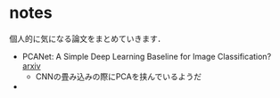 # notes

個人的に気になる論文をまとめていきます．

- PCANet: A Simple Deep Learning Baseline for Image Classification? [arxiv](https://arxiv.org/abs/1404.3606)
  - CNNの畳み込みの際にPCAを挟んでいるようだ
- 
